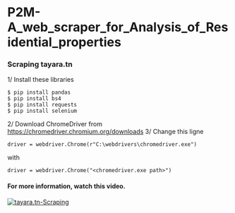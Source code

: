 # P2M-A_web_scraper_for_Analysis_of_Residential_properties
### Scraping tayara.tn 
1/ Install these libraries
```
$ pip install pandas
$ pip install bs4
$ pip install requests
$ pip install selenium
```
2/ Download ChromeDriver from https://chromedriver.chromium.org/downloads
3/ Change this ligne 
```
driver = webdriver.Chrome(r"C:\webdrivers\chromedriver.exe")
```
with 
```
driver = webdriver.Chrome("<chromedriver.exe path>")
```
#### For more information, watch this video.
[![tayara.tn-Scraping](http://img.youtube.com/vi/CmY9btVK3kM/0.jpg)](https://www.youtube.com/watch?v=CmY9btVK3kM "Scraping tayara.tn")

